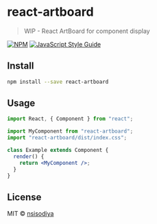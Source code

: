 # react-artboard

> WIP - React ArtBoard for component display

[![NPM](https://img.shields.io/npm/v/react-artboard.svg)](https://www.npmjs.com/package/react-artboard) [![JavaScript Style Guide](https://img.shields.io/badge/code_style-standard-brightgreen.svg)](https://standardjs.com)

## Install

```bash
npm install --save react-artboard
```

## Usage

```jsx
import React, { Component } from "react";

import MyComponent from "react-artboard";
import "react-artboard/dist/index.css";

class Example extends Component {
  render() {
    return <MyComponent />;
  }
}
```

## License

MIT © [nsisodiya](https://github.com/nsisodiya)
